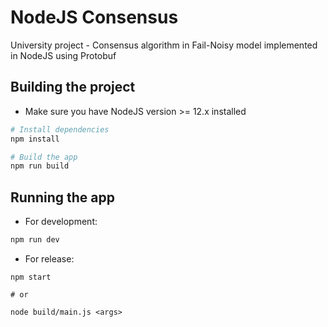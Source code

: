 # NodeJS Consensus

University project - Consensus algorithm in Fail-Noisy model implemented in NodeJS using Protobuf

## Building the project

- Make sure you have NodeJS version >= 12.x installed

```sh
# Install dependencies
npm install

# Build the app
npm run build
```

## Running the app

- For development:

```sh
npm run dev
```

- For release:

```
npm start

# or

node build/main.js <args>
```